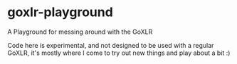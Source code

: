 # goxlr-playground
A Playground for messing around with the GoXLR

Code here is experimental, and not designed to be used with a regular GoXLR, it's mostly where I come to try out new things and play about a bit :)
